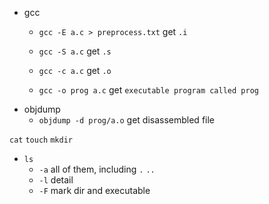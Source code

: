 * gcc
    * `gcc -E a.c > preprocess.txt` get `.i`
    * `gcc -S a.c` get `.s`  
    * `gcc -c a.c` get `.o`  


    * `gcc -o prog a.c` get `executable program called prog`  
* objdump
    * `objdump -d prog/a.o` get disassembled file  

`cat`
`touch`
`mkdir`
* `ls`
    * `-a` all of them, including `.` `..`
    * `-l` detail
    * `-F` mark dir and executable